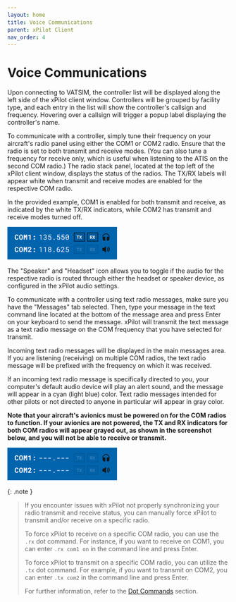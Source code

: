 ```yaml
---
layout: home
title: Voice Communications
parent: xPilot Client
nav_order: 4
---
```


# Voice Communications
Upon connecting to VATSIM, the controller list will be displayed along the left side of the xPilot client window. Controllers will be grouped by facility type, and each entry in the list will show the controller's callsign and frequency. Hovering over a callsign will trigger a popup label displaying the controller's name.

To communicate with a controller, simply tune their frequency on your aircraft's radio panel using either the COM1 or COM2 radio. Ensure that the radio is set to both transmit and receive modes. (You can also tune a frequency for receive only, which is useful when listening to the ATIS on the second COM radio.) The radio stack panel, located at the top left of the xPilot client window, displays the status of the radios. The TX/RX labels will appear white when transmit and receive modes are enabled for the respective COM radio.

In the provided example, COM1 is enabled for both transmit and receive, as indicated by the white TX/RX indicators, while COM2 has transmit and receive modes turned off.

![Radio Panel](/assets/images/RadioPanel.png)

The "Speaker" and "Headset" icon allows you to toggle if the audio for the respective radio is routed through either the headset or speaker device, as configured in the xPilot audio settings.

To communicate with a controller using text radio messages, make sure you have the "Messages" tab selected. Then, type your message in the text command line located at the bottom of the message area and press Enter on your keyboard to send the message. xPilot will transmit the text message as a text radio message on the COM frequency that you have selected for transmit.

Incoming text radio messages will be displayed in the main messages area. If you are listening (receiving) on multiple COM radios, the text radio message will be prefixed with the frequency on which it was received.

If an incoming text radio message is specifically directed to you, your computer's default audio device will play an alert sound, and the message will appear in a cyan (light blue) color. Text radio messages intended for other pilots or not directed to anyone in particular will appear in gray color.

**Note that your aircraft's avionics must be powered on for the COM radios to function. If your avionics are not powered, the TX and RX indicators for both COM radios will appear grayed out, as shown in the screenshot below, and you will not be able to receive or transmit.**

![Radios No Power](/assets/images/RadiosNoPower.png)

{: .note }
> If you encounter issues with xPilot not properly synchronizing your radio transmit and receive status, you can manually force xPilot to transmit and/or receive on a specific radio.
>
> To force xPilot to receive on a specific COM radio, you can use the `.rx` dot command. For instance, if you want to receive on COM1, you can enter `.rx com1 on` in the command line and press Enter.
>
> To force xPilot to transmit on a specific COM radio, you can utilize the `.tx` dot command. For example, if you want to transmit on COM2, you can enter `.tx com2` in the command line and press Enter.
>
> For further information, refer to the [Dot Commands](/docs/client/dot-commands.html) section.